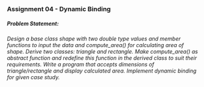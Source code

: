 ### Assignment 04 - Dynamic Binding

##### Problem Statement:
###### Design a base class shape with two double type values and member functions to input the data and compute_area() for calculating area of shape. Derive two classes: triangle and rectangle. Make compute_area() as abstract function and redefine this function in the derived class to suit their requirements. Write a program that accepts dimensions of triangle/rectangle and display calculated area. Implement dynamic binding for given case study.
